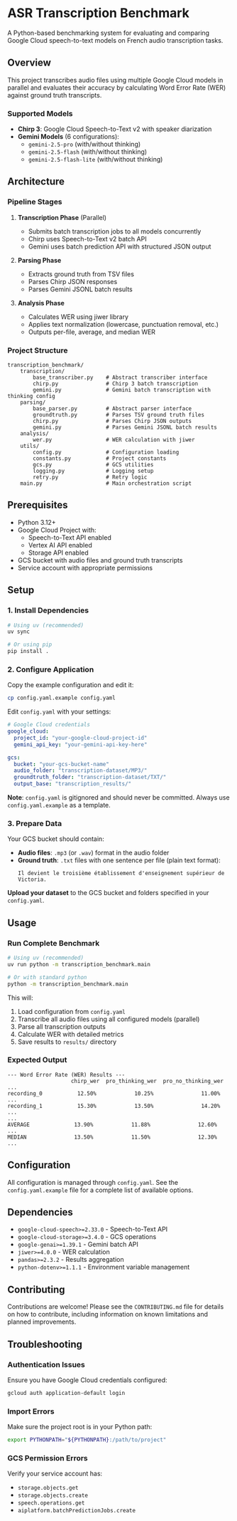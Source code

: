 # ASR Transcription Benchmark

A Python-based benchmarking system for evaluating and comparing Google Cloud speech-to-text models on French audio transcription tasks.

## Overview

This project transcribes audio files using multiple Google Cloud models in parallel and evaluates their accuracy by calculating Word Error Rate (WER) against ground truth transcripts.

### Supported Models

- **Chirp 3**: Google Cloud Speech-to-Text v2 with speaker diarization
- **Gemini Models** (6 configurations):
  - `gemini-2.5-pro` (with/without thinking)
  - `gemini-2.5-flash` (with/without thinking)
  - `gemini-2.5-flash-lite` (with/without thinking)

## Architecture

### Pipeline Stages

1. **Transcription Phase** (Parallel)
   - Submits batch transcription jobs to all models concurrently
   - Chirp uses Speech-to-Text v2 batch API
   - Gemini uses batch prediction API with structured JSON output

2. **Parsing Phase**
   - Extracts ground truth from TSV files
   - Parses Chirp JSON responses
   - Parses Gemini JSONL batch results

3. **Analysis Phase**
   - Calculates WER using jiwer library
   - Applies text normalization (lowercase, punctuation removal, etc.)
   - Outputs per-file, average, and median WER

### Project Structure

```
transcription_benchmark/
    transcription/
        base_transcriber.py    # Abstract transcriber interface
        chirp.py               # Chirp 3 batch transcription
        gemini.py              # Gemini batch transcription with thinking config
    parsing/
        base_parser.py         # Abstract parser interface
        groundtruth.py         # Parses TSV ground truth files
        chirp.py               # Parses Chirp JSON outputs
        gemini.py              # Parses Gemini JSONL batch results
    analysis/
        wer.py                 # WER calculation with jiwer
    utils/
        config.py              # Configuration loading
        constants.py           # Project constants
        gcs.py                 # GCS utilities
        logging.py             # Logging setup
        retry.py               # Retry logic
    main.py                    # Main orchestration script
```

## Prerequisites

- Python 3.12+
- Google Cloud Project with:
  - Speech-to-Text API enabled
  - Vertex AI API enabled
  - Storage API enabled
- GCS bucket with audio files and ground truth transcripts
- Service account with appropriate permissions

## Setup

### 1. Install Dependencies

```bash
# Using uv (recommended)
uv sync

# Or using pip
pip install .
```

### 2. Configure Application

Copy the example configuration and edit it:

```bash
cp config.yaml.example config.yaml
```

Edit `config.yaml` with your settings:

```yaml
# Google Cloud credentials
google_cloud:
  project_id: "your-google-cloud-project-id"
  gemini_api_key: "your-gemini-api-key-here"

gcs:
  bucket: "your-gcs-bucket-name"
  audio_folder: "transcription-dataset/MP3/"
  groundtruth_folder: "transcription-dataset/TXT/"
  output_base: "transcription_results/"
```

**Note**: `config.yaml` is gitignored and should never be committed. Always use `config.yaml.example` as a template.

### 3. Prepare Data

Your GCS bucket should contain:
- **Audio files**: `.mp3` (or `.wav`) format in the audio folder
- **Ground truth**: `.txt` files with one sentence per file (plain text format):
  ```
  Il devient le troisième établissement d'enseignement supérieur de Victoria.
  ```

**Upload your dataset** to the GCS bucket and folders specified in your `config.yaml`.

## Usage

### Run Complete Benchmark

```bash
# Using uv (recommended)
uv run python -m transcription_benchmark.main

# Or with standard python
python -m transcription_benchmark.main
```

This will:
1. Load configuration from `config.yaml`
2. Transcribe all audio files using all configured models (parallel)
3. Parse all transcription outputs
4. Calculate WER with detailed metrics
5. Save results to `results/` directory

### Expected Output

```
--- Word Error Rate (WER) Results ---
                    chirp_wer  pro_thinking_wer  pro_no_thinking_wer  ...
recording_0           12.50%            10.25%               11.00%  ...
recording_1           15.30%            13.50%               14.20%  ...
...
AVERAGE              13.90%            11.88%               12.60%  ...
MEDIAN               13.50%            11.50%               12.30%  ...
```

## Configuration

All configuration is managed through `config.yaml`. See the `config.yaml.example` file for a complete list of available options.

## Dependencies

- `google-cloud-speech>=2.33.0` - Speech-to-Text API
- `google-cloud-storage>=3.4.0` - GCS operations
- `google-genai>=1.39.1` - Gemini batch API
- `jiwer>=4.0.0` - WER calculation
- `pandas>=2.3.2` - Results aggregation
- `python-dotenv>=1.1.1` - Environment variable management

## Contributing

Contributions are welcome! Please see the `CONTRIBUTING.md` file for details on how to contribute, including information on known limitations and planned improvements.

## Troubleshooting

### Authentication Issues

Ensure you have Google Cloud credentials configured:

```bash
gcloud auth application-default login
```

### Import Errors

Make sure the project root is in your Python path:

```bash
export PYTHONPATH="${PYTHONPATH}:/path/to/project"
```

### GCS Permission Errors

Verify your service account has:
- `storage.objects.get`
- `storage.objects.create`
- `speech.operations.get`
- `aiplatform.batchPredictionJobs.create`
